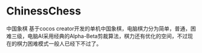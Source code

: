 # ChinessChess
中国象棋
基于cocos creator开发的单机中国象棋，电脑棋力分为简单，普通，困难三级，电脑AI采用经典的Alpha-Beta剪裁算法，棋力还有优化的空间，不过现在的棋力困难模式一般人已经下不过了。

